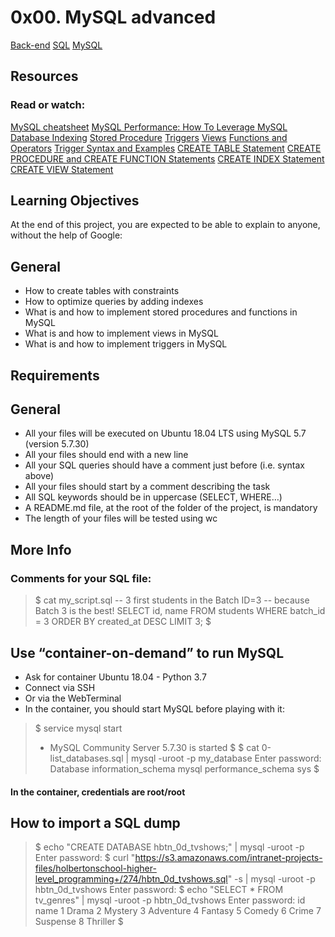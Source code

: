 # 0x00. MySQL advanced
[Back-end]() [SQL]() [MySQL]()

## Resources

### Read or watch:

[MySQL cheatsheet](https://intranet.alxswe.com/rltoken/8w9di_hk19DIMSBEV3EayQ)
[MySQL Performance: How To Leverage MySQL Database Indexing](https://intranet.alxswe.com/rltoken/2GJbZ48zRPA70o2YhTdH7g)
[Stored Procedure](https://intranet.alxswe.com/rltoken/K180X2OCzb6gzPngjn-EIg)
[Triggers](https://intranet.alxswe.com/rltoken/cJ1qA4o-rRm4rWIsqYKSZg)
[Views](https://intranet.alxswe.com/rltoken/vHg1z3UAOcWMvOt8xZHeiA)
[Functions and Operators](https://intranet.alxswe.com/rltoken/g-c1m6iljScpi4LeqxBRqQ)
[Trigger Syntax and Examples](https://intranet.alxswe.com/rltoken/gLVwKjQfRL0Jr_nWqAS7VQ)
[CREATE TABLE Statement](https://intranet.alxswe.com/rltoken/X789nJ22H6HVh1uCQPl0lg)
[CREATE PROCEDURE and CREATE FUNCTION Statements](https://intranet.alxswe.com/rltoken/mfrWMt1KL3NHXblJykMgZg)
[CREATE INDEX Statement](https://intranet.alxswe.com/rltoken/oCu8Rg9WfKyF4BhTt8dZGQ)
[CREATE VIEW Statement](https://intranet.alxswe.com/rltoken/FEZNlZFKZmD1ISnLINkCwQ)

## Learning Objectives

At the end of this project, you are expected to be able to explain to anyone, without the help of Google:

## General

- How to create tables with constraints
- How to optimize queries by adding indexes
- What is and how to implement stored procedures and functions in MySQL
- What is and how to implement views in MySQL
- What is and how to implement triggers in MySQL

## Requirements

## General

- All your files will be executed on Ubuntu 18.04 LTS using MySQL 5.7 (version 5.7.30)
- All your files should end with a new line
- All your SQL queries should have a comment just before (i.e. syntax above)
- All your files should start by a comment describing the task
- All SQL keywords should be in uppercase (SELECT, WHERE…)
- A README.md file, at the root of the folder of the project, is mandatory
- The length of your files will be tested using wc

## More Info

### Comments for your SQL file:

> $ cat my_script.sql
> -- 3 first students in the Batch ID=3
> -- because Batch 3 is the best!
> SELECT id, name FROM students WHERE batch_id = 3 ORDER BY created_at DESC LIMIT 3;
> $

## Use “container-on-demand” to run MySQL

- Ask for container Ubuntu 18.04 - Python 3.7
- Connect via SSH
- Or via the WebTerminal
- In the container, you should start MySQL before playing with it:

> $ service mysql start
>  * MySQL Community Server 5.7.30 is started
> $
> $ cat 0-list_databases.sql | mysql -uroot -p my_database
> Enter password: 
> Database
> information_schema
> mysql
> performance_schema
> sys
> $

#### In the container, credentials are root/root

## How to import a SQL dump

> $ echo "CREATE DATABASE hbtn_0d_tvshows;" | mysql -uroot -p
> Enter password: 
> $ curl "https://s3.amazonaws.com/intranet-projects-files/holbertonschool-higher-level_programming+/274/hbtn_0d_tvshows.sql" -s | mysql -uroot -p hbtn_0d_tvshows
> Enter password: 
> $ echo "SELECT * FROM tv_genres" | mysql -uroot -p hbtn_0d_tvshows
> Enter password: 
> id  name
> 1   Drama
> 2   Mystery
> 3   Adventure
> 4   Fantasy
> 5   Comedy
> 6   Crime
> 7   Suspense
> 8   Thriller
> $
